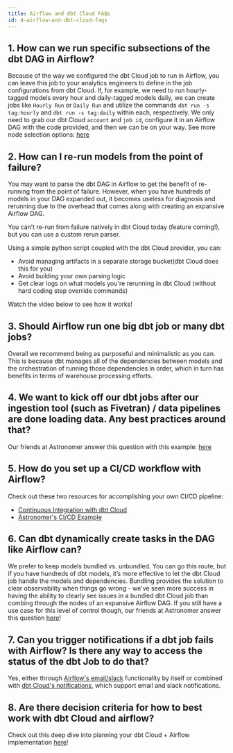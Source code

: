 ```yaml
---
title: Airflow and dbt Cloud FAQs
id: 4-airflow-and-dbt-cloud-faqs
---
```

## 1. How can we run specific subsections of the dbt DAG in Airflow?

Because of the way we configured the dbt Cloud job to run in Airflow, you can leave this job to your analytics engineers to define in the job configurations from dbt Cloud. If, for example, we need to run hourly-tagged models every hour and daily-tagged models daily, we can create jobs like `Hourly Run` or `Daily Run` and utilize the commands `dbt run -s tag:hourly` and `dbt run -s tag:daily` within each, respectively. We only need to grab our dbt Cloud `account` and `job id`, configure it in an Airflow DAG with the code provided, and then we can be on your way. See more node selection options: [here](/reference/node-selection/syntax)

## 2. How can I re-run models from the point of failure?  

You may want to parse the dbt DAG in Airflow to get the benefit of re-running from the point of failure. However, when you have hundreds of models in your DAG expanded out, it becomes useless for diagnosis and rerunning due to the overhead that comes along with creating an expansive Airflow DAG.

You can’t re-run from failure natively in dbt Cloud today (feature coming!), but you can use a custom rerun parser.

Using a simple python script coupled with the dbt Cloud provider, you can:

- Avoid managing artifacts in a separate storage bucket(dbt Cloud does this for you)
- Avoid building your own parsing logic
- Get clear logs on what models you're rerunning in dbt Cloud (without hard coding step override commands)

Watch the video below to see how it works!

<WistiaVideo id="fn3ib5ew8y" />

## 3. Should Airflow run one big dbt job or many dbt jobs?

Overall we recommend being as purposeful and minimalistic as you can. This is because dbt manages all of the dependencies between models and the orchestration of running those dependencies in order, which in turn has benefits in terms of warehouse processing efforts.

## 4. We want to kick off our dbt jobs after our ingestion tool (such as Fivetran) / data pipelines are done loading data. Any best practices around that?

Our friends at Astronomer answer this question with this example: [here](https://registry.astronomer.io/dags/fivetran-dbt-cloud-census)
  
## 5. How do you set up a CI/CD workflow with Airflow?

Check out these two resources for accomplishing your own CI/CD pipeline:

- [Continuous Integration with dbt Cloud](/docs/deploy/continuous-integration)
- [Astronomer's CI/CD Example](https://docs.astronomer.io/software/ci-cd/#example-cicd-workflow)

## 6. Can dbt dynamically create tasks in the DAG like Airflow can?

We prefer to keep models bundled vs. unbundled. You can go this route, but if you have hundreds of dbt models, it’s more effective to let the dbt Cloud job handle the models and dependencies. Bundling provides the solution to clear observability when things go wrong -  we've seen more success in having the ability to clearly see issues in a bundled dbt Cloud job than combing through the nodes of an expansive Airflow DAG. If you still have a use case for this level of control though, our friends at Astronomer answer this question [here](https://www.astronomer.io/blog/airflow-dbt-1/)!

## 7. Can you trigger notifications if a dbt job fails with Airflow? Is there any way to access the status of the dbt Job to do that?

Yes, either through [Airflow's email/slack](https://www.astronomer.io/guides/error-notifications-in-airflow/) functionality by itself or combined with [dbt Cloud's notifications](/docs/deploy/job-notifications), which support email and slack notifications.

## 8. Are there decision criteria for how to best work with dbt Cloud and airflow?

Check out this deep dive into planning your dbt Cloud + Airflow implementation [here](https://www.youtube.com/watch?v=n7IIThR8hGk)!
